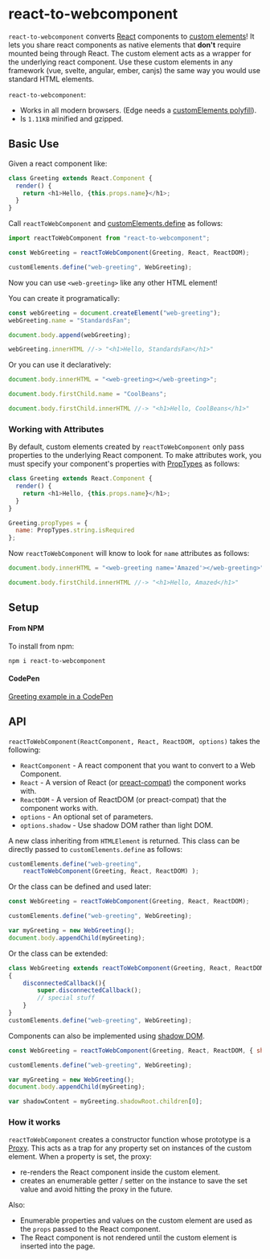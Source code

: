 # react-to-webcomponent

`react-to-webcomponent` converts [React](https://reactjs.org/) components to [custom elements](https://developer.mozilla.org/en-US/docs/Web/Web_Components/Using_custom_elements)! It lets you share react components as native elements that __don't__ require mounted being through React. The custom element acts as a wrapper for the underlying react component. Use these custom elements in any framework (vue, svelte, angular, ember, canjs) the same way you would use standard HTML elements.

`react-to-webcomponent`:

- Works in all modern browsers. (Edge needs a [customElements polyfill](https://github.com/webcomponents/polyfills/tree/master/packages/custom-elements)).
- Is `1.11KB` minified and gzipped.

## Basic Use

Given a react component like:

```js
class Greeting extends React.Component {
  render() {
    return <h1>Hello, {this.props.name}</h1>;
  }
}
```

Call `reactToWebComponent` and [customElements.define](https://developer.mozilla.org/en-US/docs/Web/API/CustomElementRegistry/define) as follows:

```js
import reactToWebComponent from "react-to-webcomponent";

const WebGreeting = reactToWebComponent(Greeting, React, ReactDOM);

customElements.define("web-greeting", WebGreeting);
```


Now you can use `<web-greeting>` like any other HTML element!

You can create it programatically:

```js
const webGreeting = document.createElement("web-greeting");
webGreeting.name = "StandardsFan";

document.body.append(webGreeting);

webGreeting.innerHTML //-> "<h1>Hello, StandardsFan</h1>"
```

Or you can use it declaratively:

```js
document.body.innerHTML = "<web-greeting></web-greeting>";

document.body.firstChild.name = "CoolBeans";

document.body.firstChild.innerHTML //-> "<h1>Hello, CoolBeans</h1>"
```

### Working with Attributes

By default, custom elements created by `reactToWebComponent` only
pass properties to the underlying React component. To make attributes
work, you must specify your component's properties with
[PropTypes](https://reactjs.org/docs/typechecking-with-proptypes.html) as follows:

```js
class Greeting extends React.Component {
  render() {
    return <h1>Hello, {this.props.name}</h1>;
  }
}

Greeting.propTypes = {
  name: PropTypes.string.isRequired
};
```

Now `reactToWebComponent` will know to look for `name` attributes
as follows:

```js
document.body.innerHTML = "<web-greeting name='Amazed'></web-greeting>";

document.body.firstChild.innerHTML //-> "<h1>Hello, Amazed</h1>"
```


## Setup

#### From NPM

To install from npm:

```
npm i react-to-webcomponent
```

#### CodePen

[Greeting example in a CodePen](https://codepen.io/justinbmeyer/pen/gOYrQax?editors=1010)

## API

`reactToWebComponent(ReactComponent, React, ReactDOM, options)` takes the following:

- `ReactComponent` - A react component that you want to
  convert to a Web Component.
- `React` - A version of React (or [preact-compat](https://preactjs.com/guide/v10/switching-to-preact)) the
  component works with.
- `ReactDOM` - A version of ReactDOM (or preact-compat) that the component works with.
- `options` - An optional set of parameters.
- `options.shadow` - Use shadow DOM rather than light DOM.

A new class inheriting from `HTMLElement` is
returned. This class can be directly passed to `customElements.define` as follows:

```js
customElements.define("web-greeting",
	reactToWebComponent(Greeting, React, ReactDOM) );
```

Or the class can be defined and used later:

```js
const WebGreeting = reactToWebComponent(Greeting, React, ReactDOM);

customElements.define("web-greeting", WebGreeting);

var myGreeting = new WebGreeting();
document.body.appendChild(myGreeting);
```

Or the class can be extended:

```js
class WebGreeting extends reactToWebComponent(Greeting, React, ReactDOM)
{
	disconnectedCallback(){
		super.disconnectedCallback();
		// special stuff
	}
}
customElements.define("web-greeting", WebGreeting);
```

Components can also be implemented using [shadow DOM](https://developer.mozilla.org/en-US/docs/Web/Web_Components/Using_shadow_DOM).

```js
const WebGreeting = reactToWebComponent(Greeting, React, ReactDOM, { shadow: true });

customElements.define("web-greeting", WebGreeting);

var myGreeting = new WebGreeting();
document.body.appendChild(myGreeting);

var shadowContent = myGreeting.shadowRoot.children[0];
```

### How it works

`reactToWebComponent` creates a constructor function whose prototype is a [Proxy](https://developer.mozilla.org/en-US/docs/Web/JavaScript/Reference/Global_Objects/Proxy). This acts as a trap for any property set on instances of the custom element. When a property is set, the proxy:

- re-renders the React component inside the custom element.
- creates an enumerable getter / setter on the instance
  to save the set value and avoid hitting the proxy in the future.

Also:

- Enumerable properties and values on the custom element are used as the `props` passed to the React component.
- The React component is not rendered until the custom element is inserted into the page.

